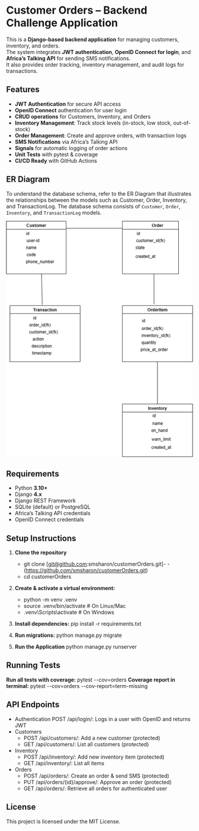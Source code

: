 # Customer Orders – Backend Challenge Application

This is a **Django-based backend application** for managing customers, inventory, and orders.  
The system integrates **JWT authentication**, **OpenID Connect for login**, and **Africa’s Talking API** for sending SMS notifications.  
It also provides order tracking, inventory management, and audit logs for transactions.


## Features
- **JWT Authentication** for secure API access  
- **OpenID Connect** authentication for user login  
- **CRUD operations** for Customers, Inventory, and Orders  
- **Inventory Management**: Track stock levels (in-stock, low stock, out-of-stock)  
- **Order Management**: Create and approve orders, with transaction logs  
- **SMS Notifications** via Africa’s Talking API  
- **Signals** for automatic logging of order actions  
- **Unit Tests** with pytest & coverage  
- **CI/CD Ready** with GitHub Actions  



## ER Diagram
To understand the database schema, refer to the ER Diagram that illustrates the relationships between the models such as Customer, Order, Inventory, and TransactionLog.
The database schema consists of `Customer`, `Order`, `Inventory`, and `TransactionLog` models.  

![ER Diagram](docs/ER-DIAGRAM.png)



## Requirements
- Python **3.10+**  
- Django **4.x**  
- Django REST Framework  
- SQLite (default) or PostgreSQL  
- Africa’s Talking API credentials  
- OpenID Connect credentials  


## Setup Instructions

1. **Clone the repository**
   - git clone [git@github.com:smsharon/customerOrders.git]- -(https://github.com/smsharon/customerOrders.git)
   - cd customerOrders
2. **Create & activate a virtual environment:**
    - python -m venv .venv
    - source .venv/bin/activate   # On Linux/Mac
    - .venv\Scripts\activate      # On Windows

3. **Install dependencies:**
   pip install -r requirements.txt

4. **Run migrations:**
    python manage.py migrate
6. **Run the Application**
    python manage.py runserver

## Running Tests
**Run all tests with coverage:**
    pytest --cov=orders
**Coverage report in terminal:**
    pytest --cov=orders --cov-report=term-missing


## API Endpoints
- Authentication
    POST /api/login/: Logs in a user with OpenID and returns JWT
- Customers
    - POST /api/customers/: Add a new customer (protected)
    - GET /api/customers/: List all customers (protected)  
- Inventory
    - POST /api/inventory/: Add new inventory item (protected)
    - GET /api/inventory/: List all items   
- Orders
    - POST /api/orders/: Create an order & send SMS (protected)
    - PUT /api/orders/{id}/approve/: Approve an order (protected)
    - GET /api/orders/: Retrieve all orders for authenticated user

## License
This project is licensed under the MIT License.
